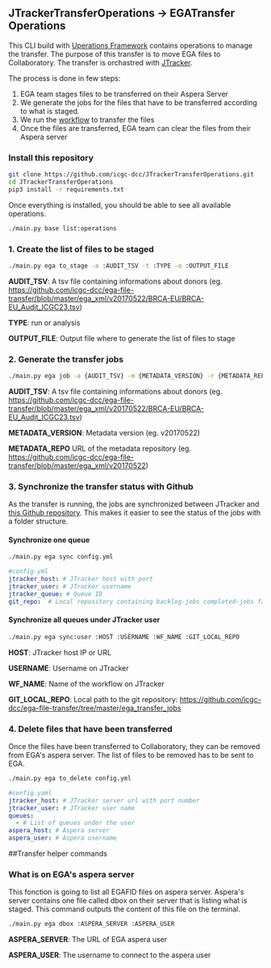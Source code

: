 ## JTrackerTransferOperations -> EGATransfer Operations


This CLI build with [Uperations Framework](https://uperations.com) contains operations to manage the transfer. The purpose of this transfer
is to move EGA files to Collaboratory. The transfer is orchastred with [JTracker](https://jtracker.io).

The process is done in few steps:
1. EGA team stages files to be transferred on their Aspera Server
2. We generate the jobs for the files that have to be transferred according to what is staged.
3. We run the [workflow](https://github.com/icgc-dcc/ega-file-transfer-to-collab-jt) to transfer the files
4. Once the files are transferred, EGA team can clear the files from their Aspera server


### Install this repository
```bash
git clone https://github.com/icgc-dcc/JTrackerTransferOperations.git
cd JTrackerTransferOperations
pip3 install -r requirements.txt
```

Once everything is installed, you should be able to see all available operations.
```bash
./main.py base list:operations
```

### 1. Create the list of files to be staged
```bash
./main.py ega to_stage -a :AUDIT_TSV -t :TYPE -o :OUTPUT_FILE
```
**AUDIT_TSV**: A tsv file containing informations about donors (eg. https://github.com/icgc-dcc/ega-file-transfer/blob/master/ega_xml/v20170522/BRCA-EU/BRCA-EU_Audit_ICGC23.tsv)

**TYPE**: run or analysis

**OUTPUT_FILE**: Output file where to generate the list of files to stage


### 2. Generate the transfer jobs
```bash
./main.py ega job -a {AUDIT_TSV} -m {METADATA_VERSION} -r {METADATA_REPO} -o {OUTPUT_DIR}
```

**AUDIT_TSV**: A tsv file containing informations about donors (eg. https://github.com/icgc-dcc/ega-file-transfer/blob/master/ega_xml/v20170522/BRCA-EU/BRCA-EU_Audit_ICGC23.tsv)

**METADATA_VERSION**: Metadata version (eg. v20170522)

**METADATA_REPO** URL of the metadata repository (eg. https://github.com/icgc-dcc/ega-file-transfer/blob/master/ega_xml/v20170522)

### 3. Synchronize the transfer status with Github
As the transfer is running, the jobs are synchronized between JTracker and [this Github repository](https://github.com/icgc-dcc/ega-file-transfer/tree/master/ega_transfer_jobs). This makes
it easier to see the status of the jobs with a folder structure.

#### Synchronize one queue
```bash
./main.py ega sync config.yml
```
```yaml
#config.yml
jtracker_host: # JTracker host with port
jtracker_user: # JTracker username
jtracker_queue: # Queue ID
git_repo:  # Local repository containing backlog-jobs completed-jobs failed-jobs queued-jobs
```
#### Synchronize all queues under JTracker user
```bash
./main.py ega sync:user :HOST :USERNAME :WF_NAME :GIT_LOCAL_REPO
```
**HOST**: JTracker host IP or URL

**USERNAME**: Username on JTracker

**WF_NAME**: Name of the workflow on JTracker

**GIT_LOCAL_REPO**: Local path to the git repository: https://github.com/icgc-dcc/ega-file-transfer/tree/master/ega_transfer_jobs

### 4. Delete files that have been transferred
Once the files have been transferred to Collaboratory, they can be removed from EGA's aspera server. The list of files to be
removed has to be sent to EGA.
```bash
./main.py ega to_delete config.yml
```
```yaml
#config.yaml
jtracker_host: # JTracker server url with port number
jtracker_user: # JTracker user name
queues:
  - # List of queues under the user
aspera_host: # Aspera server
aspera_user: # Aspera username
```

##Transfer helper commands
### What is on EGA's aspera server
This fonction is going to list all EGAFID files on aspera server. Aspera's server contains one file called dbox on their server
that is listing what is staged. This command outputs the content of this file on the terminal.
```bash
./main.py ega dbox :ASPERA_SERVER :ASPERA_USER
```
**ASPERA_SERVER**: The URL of EGA aspera user

**ASPERA_USER**: The username to connect to the aspera user
